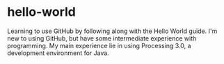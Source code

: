 # hello-world
Learning to use GitHub by following along with the Hello World guide.
I'm new to using GitHub, but have some intermediate experience with programming. My main experience lie in using Processing 3.0, a development environment for Java.
